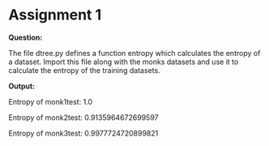 # Assignment 1

**Question:**

The file dtree.py defines a function entropy which calculates the entropy of a dataset. Import this file along with the monks datasets and use it to calculate the entropy of the training datasets.

**Output:**

Entropy of monk1test: 1.0

Entropy of monk2test: 0.9135964672699597

Entropy of monk3test: 0.9977724720899821
